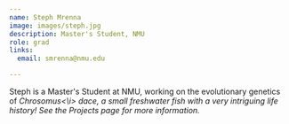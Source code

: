 ```yaml
---
name: Steph Mrenna
image: images/steph.jpg
description: Master's Student, NMU
role: grad
links:
  email: smrenna@nmu.edu

---
```


Steph is a Master's Student at NMU, working on the evolutionary genetics of <i>Chrosomus<\i> dace, a small freshwater fish with a very intriguing life history! See the Projects page for more information.

